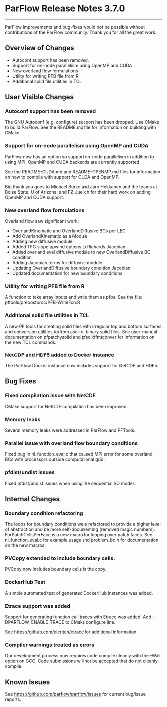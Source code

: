 # ParFlow Release Notes 3.7.0
---

ParFlow improvements and bug-fixes would not be possible without
contributions of the ParFlow community.  Thank you for all the great
work.

## Overview of Changes

* Autoconf support has been removed.
* Support for on-node parallelism using OpenMP and CUDA
* New overland flow formulations
* Utility for writing PFB file from R
* Additional solid file utilities in TCL

## User Visible Changes

### Autoconf support has been removed

The GNU Autoconf (e.g. configure) support has been dropped.  Use CMake
to build ParFlow.  See the README.md file for information on building
with CMake.

### Support for on-node parallelism using OpenMP and CUDA

ParFlow now has an option so support on-node parallelism in addition to
using MPI.   OpenMP and CUDA backends are currently supported.

See the README-CUDA.md and README-OPENMP.md files for information on
how to compile with support for CUDA and OpenMP.

Big thank you goes to Michael Burke and Jaro Hokkanen and the teams at
Boise State, U of Arizona, and FZ-Juelich for their hard work on
adding OpenMP and CUDA support.

###  New overland flow formulations

Overland flow saw significant work:

* OverlandKinematic and OverlandDiffusive BCs per LEC
* Add OverlandKinematic as a Module
* Adding new diffusive module
* Added TFG slope upwind options to Richards Jacobian
* Added overland eval diffusive module to new OverlandDiffusive BC condition
* Adding Jacobian terms for diffusive module
* Updating OverlandDiffusive boundary condition Jacobian
* Updated documentation for new boundary conditions

### Utility for writing PFB file from R

A function to take array inputs and write them as pfbs.  See the file:
pftools/prepostproc/PFB-WriteFcn.R

### Additional solid file utilities in TCL

A new PF tools for creating solid files with irregular top and bottom
surfaces and conversion utilities to/from ascii or binary solid
files. See user-manual documentation on pfpatchysolid and
pfsolidfmtconver for information on the new TCL commands.

### NetCDF and HDF5 added to Docker instance

The ParFlow Docker instance now includes support for NetCDF and HDF5.

## Bug Fixes

### Fixed compilation issue with NetCDF

CMake support for NetCDF compilation has been improved.

### Memory leaks

Several memory leaks were addressed in ParFlow and PFTools.

### Parallel issue with overland flow boundary conditions

Fixed bug in nl_function_eval.c that caused MPI error for some
overland BCs with processors outside computational grid.

### pfdist/undist issues
 
Fixed pfdist/undist issues when using the sequential I/O model.

## Internal Changes

### Boundary condition refactoring

The loops for boundary conditions were refactored to provide a higher
level of abstraction and be more self-documenting (removed magic
numbers).  ForPatchCellsPerFace is a new macro for looping over patch
faces.  See nl_function_eval.c for example usage and problem_bc.h for
documentation on the new macros.

### PVCopy extended to include boundary cells.

PVCopy now includes boundary cells in the copy.

### DockerHub Test

A simple automated test of generated DockerHub instances was added.

### Etrace support was added

Support for generating function call traces with Etrace was added.  Add
-DPARFLOW_ENABLE_TRACE to CMake configure line.

See https://github.com/elcritch/etrace for additional information.

### Compiler warnings treated as errors

Our development process now requires code compile cleanly with the
-Wall option on GCC.  Code submissions will not be accepted that do
not cleanly compile. 

## Known Issues

See https://github.com/parflow/parflow/issues for current bug/issue reports.

